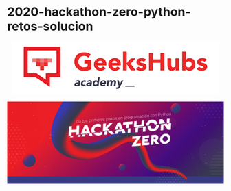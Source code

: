 # 2020-hackathon-zero-python-retos-solucion

<p align="center">
    <img src="https://github.com/GeeksHubsAcademy/2020-geekshubs-media/blob/master/image/logo.png" >	
</p>


<p align="center">
    <img src="https://github.com/GeeksHubsAcademy/2020-geekshubs-media/blob/master/image/2020-hackathon.png" >	
</p>
